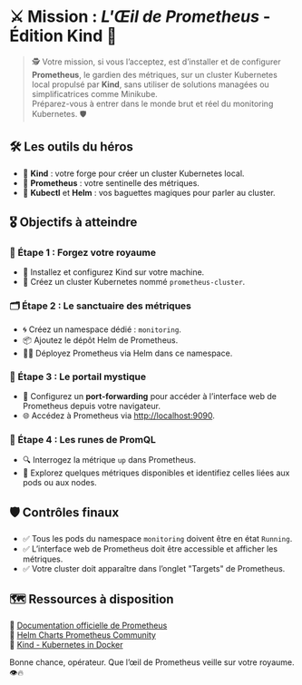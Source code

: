 # ⚔️ Mission : *L'Œil de Prometheus* - Édition Kind 🐳

> 🕵️ Votre mission, si vous l’acceptez, est d’installer et de configurer **Prometheus**, le gardien des métriques, sur un cluster Kubernetes local propulsé par **Kind**, sans utiliser de solutions managées ou simplificatrices comme Minikube.  
> Préparez-vous à entrer dans le monde brut et réel du monitoring Kubernetes. 🛡️

## 🛠️ Les outils du héros

- 🐳 **Kind** : votre forge pour créer un cluster Kubernetes local.
- 📡 **Prometheus** : votre sentinelle des métriques.
- 🧠 **Kubectl** et **Helm** : vos baguettes magiques pour parler au cluster.


## 🎖️ Objectifs à atteindre

### 🔨 Étape 1 : Forgez votre royaume

- 🧱 Installez et configurez Kind sur votre machine.
- 🏰 Créez un cluster Kubernetes nommé `prometheus-cluster`.

### 🗂️ Étape 2 : Le sanctuaire des métriques

- 🌀 Créez un namespace dédié : `monitoring`.
- 📦 Ajoutez le dépôt Helm de Prometheus.
- 🧙‍♂️ Déployez Prometheus via Helm dans ce namespace.

### 🔧 Étape 3 : Le portail mystique

- 🚪 Configurez un **port-forwarding** pour accéder à l’interface web de Prometheus depuis votre navigateur.
- 🌐 Accédez à Prometheus via [http://localhost:9090](http://localhost:9090).

### 🧪 Étape 4 : Les runes de PromQL

- 🔍 Interrogez la métrique `up` dans Prometheus.
- 🔮 Explorez quelques métriques disponibles et identifiez celles liées aux pods ou aux nodes.

## 🛡️ Contrôles finaux

- ✅ Tous les pods du namespace `monitoring` doivent être en état `Running`.
- ✅ L’interface web de Prometheus doit être accessible et afficher les métriques.
- ✅ Votre cluster doit apparaître dans l’onglet "Targets" de Prometheus.

## 🗺️ Ressources à disposition

📘 [Documentation officielle de Prometheus](https://prometheus.io/docs/introduction/overview/)  
📘 [Helm Charts Prometheus Community](https://github.com/prometheus-community/helm-charts)  
📘 [Kind - Kubernetes in Docker](https://kind.sigs.k8s.io/)

Bonne chance, opérateur. Que l’œil de Prometheus veille sur votre royaume. 👁️🔥

